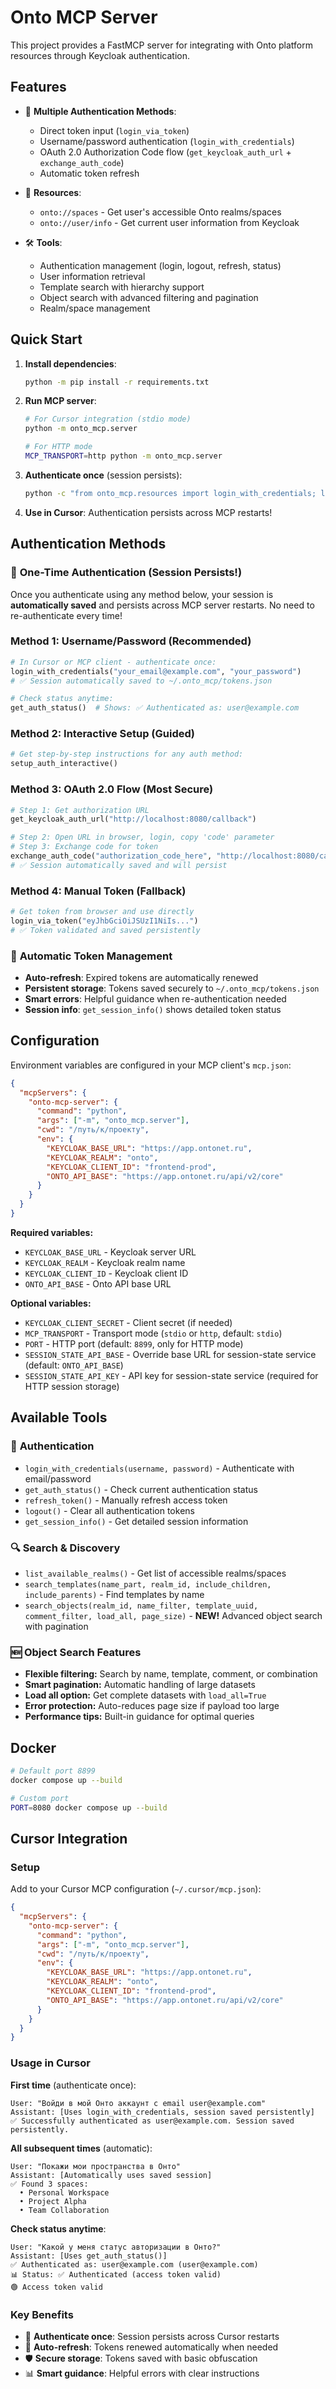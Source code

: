 # Onto MCP Server

This project provides a FastMCP server for integrating with Onto platform resources through Keycloak authentication.

## Features

- 🔐 **Multiple Authentication Methods**:
  - Direct token input (`login_via_token`)
  - Username/password authentication (`login_with_credentials`)
  - OAuth 2.0 Authorization Code flow (`get_keycloak_auth_url` + `exchange_auth_code`)
  - Automatic token refresh

- 📁 **Resources**:
  - `onto://spaces` - Get user's accessible Onto realms/spaces
  - `onto://user/info` - Get current user information from Keycloak

- 🛠️ **Tools**:
  - Authentication management (login, logout, refresh, status)
  - User information retrieval
  - Template search with hierarchy support
  - Object search with advanced filtering and pagination
  - Realm/space management

## Quick Start

1. **Install dependencies**:
   ```bash
   python -m pip install -r requirements.txt
   ```

2. **Run MCP server**:
   ```bash
   # For Cursor integration (stdio mode)
   python -m onto_mcp.server
   
   # For HTTP mode
   MCP_TRANSPORT=http python -m onto_mcp.server
   ```

3. **Authenticate once** (session persists):
   ```bash
   python -c "from onto_mcp.resources import login_with_credentials; login_with_credentials('your_email@example.com', 'your_password')"
   ```

4. **Use in Cursor**: Authentication persists across MCP restarts!

## Authentication Methods

### 🚀 **One-Time Authentication** (Session Persists!)

Once you authenticate using any method below, your session is **automatically saved** and persists across MCP server restarts. No need to re-authenticate every time!

### Method 1: Username/Password (Recommended)
```python
# In Cursor or MCP client - authenticate once:
login_with_credentials("your_email@example.com", "your_password")
# ✅ Session automatically saved to ~/.onto_mcp/tokens.json

# Check status anytime:
get_auth_status()  # Shows: ✅ Authenticated as: user@example.com
```

### Method 2: Interactive Setup (Guided)
```python
# Get step-by-step instructions for any auth method:
setup_auth_interactive()
```

### Method 3: OAuth 2.0 Flow (Most Secure)
```python
# Step 1: Get authorization URL
get_keycloak_auth_url("http://localhost:8080/callback")

# Step 2: Open URL in browser, login, copy 'code' parameter
# Step 3: Exchange code for token
exchange_auth_code("authorization_code_here", "http://localhost:8080/callback")
# ✅ Session automatically saved and will persist
```

### Method 4: Manual Token (Fallback)
```python
# Get token from browser and use directly
login_via_token("eyJhbGciOiJSUzI1NiIs...")
# ✅ Token validated and saved persistently
```

### 🔄 **Automatic Token Management**
- **Auto-refresh**: Expired tokens are automatically renewed
- **Persistent storage**: Tokens saved securely to `~/.onto_mcp/tokens.json`
- **Smart errors**: Helpful guidance when re-authentication needed
- **Session info**: `get_session_info()` shows detailed token status

## Configuration

Environment variables are configured in your MCP client's `mcp.json`:

```json
{
  "mcpServers": {
    "onto-mcp-server": {
      "command": "python",
      "args": ["-m", "onto_mcp.server"],
      "cwd": "/путь/к/проекту",
      "env": {
        "KEYCLOAK_BASE_URL": "https://app.ontonet.ru",
        "KEYCLOAK_REALM": "onto", 
        "KEYCLOAK_CLIENT_ID": "frontend-prod",
        "ONTO_API_BASE": "https://app.ontonet.ru/api/v2/core"
      }
    }
  }
}
```

**Required variables:**
- `KEYCLOAK_BASE_URL` - Keycloak server URL
- `KEYCLOAK_REALM` - Keycloak realm name  
- `KEYCLOAK_CLIENT_ID` - Keycloak client ID
- `ONTO_API_BASE` - Onto API base URL

**Optional variables:**
- `KEYCLOAK_CLIENT_SECRET` - Client secret (if needed)
- `MCP_TRANSPORT` - Transport mode (`stdio` or `http`, default: `stdio`)
- `PORT` - HTTP port (default: `8899`, only for HTTP mode)
- `SESSION_STATE_API_BASE` - Override base URL for session-state service (default: `ONTO_API_BASE`)
- `SESSION_STATE_API_KEY` - API key for session-state service (required for HTTP session storage)

## Available Tools

### 🔐 **Authentication**
- `login_with_credentials(username, password)` - Authenticate with email/password
- `get_auth_status()` - Check current authentication status
- `refresh_token()` - Manually refresh access token
- `logout()` - Clear all authentication tokens
- `get_session_info()` - Get detailed session information

### 🔍 **Search & Discovery**
- `list_available_realms()` - Get list of accessible realms/spaces
- `search_templates(name_part, realm_id, include_children, include_parents)` - Find templates by name
- `search_objects(realm_id, name_filter, template_uuid, comment_filter, load_all, page_size)` - **NEW!** Advanced object search with pagination

### 🆕 **Object Search Features**
- **Flexible filtering:** Search by name, template, comment, or combination
- **Smart pagination:** Automatic handling of large datasets
- **Load all option:** Get complete datasets with `load_all=True`
- **Error protection:** Auto-reduces page size if payload too large
- **Performance tips:** Built-in guidance for optimal queries

## Docker

```bash
# Default port 8899
docker compose up --build

# Custom port
PORT=8080 docker compose up --build
```

## Cursor Integration

### Setup
Add to your Cursor MCP configuration (`~/.cursor/mcp.json`):

```json
{
  "mcpServers": {
    "onto-mcp-server": {
      "command": "python",
      "args": ["-m", "onto_mcp.server"],
      "cwd": "/путь/к/проекту",
      "env": {
        "KEYCLOAK_BASE_URL": "https://app.ontonet.ru",
        "KEYCLOAK_REALM": "onto",
        "KEYCLOAK_CLIENT_ID": "frontend-prod",
        "ONTO_API_BASE": "https://app.ontonet.ru/api/v2/core"
      }
    }
  }
}
```

### Usage in Cursor

**First time** (authenticate once):
```
User: "Войди в мой Онто аккаунт с email user@example.com"
Assistant: [Uses login_with_credentials, session saved persistently]
✅ Successfully authenticated as user@example.com. Session saved persistently.
```

**All subsequent times** (automatic):
```
User: "Покажи мои пространства в Онто"
Assistant: [Automatically uses saved session]
✅ Found 3 spaces:
  • Personal Workspace
  • Project Alpha  
  • Team Collaboration
```

**Check status anytime**:
```
User: "Какой у меня статус авторизации в Онто?"
Assistant: [Uses get_auth_status()]
✅ Authenticated as: user@example.com (user@example.com)
📊 Status: ✅ Authenticated (access token valid)
🟢 Access token valid
```

### Key Benefits
- 🔐 **Authenticate once**: Session persists across Cursor restarts
- 🔄 **Auto-refresh**: Tokens renewed automatically when needed
- 🛡️ **Secure storage**: Tokens saved with basic obfuscation
- 📊 **Smart guidance**: Helpful errors with clear instructions



